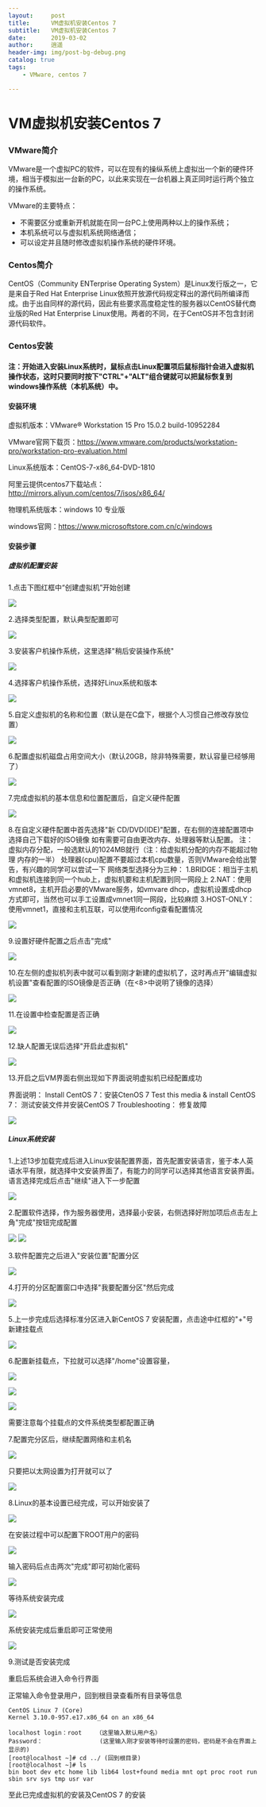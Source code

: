 ```yaml
---
layout:     post
title:      VM虚拟机安装Centos 7
subtitle:   VM虚拟机安装Centos 7
date:       2019-03-02
author:     逍遥
header-img: img/post-bg-debug.png
catalog: true
tags:
    - VMware, centos 7

---
```


# VM虚拟机安装Centos 7

### VMware简介

VMware是一个虚拟PC的软件，可以在现有的操纵系统上虚拟出一个新的硬件环境，相当于模拟出一台新的PC，以此来实现在一台机器上真正同时运行两个独立的操作系统。

VMware的主要特点：

- 不需要区分或重新开机就能在同一台PC上使用两种以上的操作系统；
- 本机系统可以与虚拟机系统网络通信；
- 可以设定并且随时修改虚拟机操作系统的硬件环境。

### Centos简介

CentOS（Community ENTerprise Operating System）是Linux发行版之一，它是来自于Red Hat Enterprise Linux依照开放源代码规定释出的源代码所编译而成。由于出自同样的源代码，因此有些要求高度稳定性的服务器以CentOS替代商业版的Red Hat Enterprise Linux使用。两者的不同，在于CentOS并不包含封闭源代码软件。

### Centos安装

#### 注：开始进入安装Linux系统时，鼠标点击Linux配置项后鼠标指针会进入虚拟机操作状态，这时只要同时按下"CTRL"+"ALT"组合键就可以把鼠标恢复到windows操作系统（本机系统）中。

#### 安装环境

虚拟机版本：VMware® Workstation 15 Pro  15.0.2 build-10952284

VMware官网下载页：<https://www.vmware.com/products/workstation-pro/workstation-pro-evaluation.html>

Linux系统版本：CentOS-7-x86_64-DVD-1810

阿里云提供centos7下载站点： <http://mirrors.aliyun.com/centos/7/isos/x86_64/>

物理机系统版本：windows 10 专业版

windows官网：<https://www.microsoftstore.com.cn/c/windows>

#### 安装步骤

##### 虚拟机配置安装

1.点击下图红框中“创建虚拟机”开始创建

![](/img/docs-vm/vm-centos-01.png)

2.选择类型配置，默认典型配置即可

![](/img/docs-vm/vm-centos-02.png)

3.安装客户机操作系统，这里选择"稍后安装操作系统"

![](/img/docs-vm/vm-centos-03.png)

4.选择客户机操作系统，选择好Linux系统和版本

![](/img/docs-vm/vm-centos-04.png)

5.自定义虚拟机的名称和位置（默认是在C盘下，根据个人习惯自己修改存放位置）

![](/img/docs-vm/vm-centos-05.png)

6.配置虚拟机磁盘占用空间大小（默认20GB，除非特殊需要，默认容量已经够用了）

![](/img/docs-vm/vm-centos-06.png)

7.完成虚拟机的基本信息和位置配置后，自定义硬件配置

![](/img/docs-vm/vm-centos-07.png)

8.在自定义硬件配置中首先选择"新 CD/DVD(IDE)"配置，在右侧的连接配置项中选择自己下载好的ISO镜像
如有需要可自由更改内存、处理器等默认配置。
注：虚拟内存分配，一般选默认的1024MB就行（注：给虚拟机分配的内存不能超过物理 内存的一半）
处理器(cpu)配置不要超过本机cpu数量，否则VMware会给出警告，有兴趣的同学可以尝试一下
网络类型选择分为三种：
1.BRIDGE：相当于主机和虚拟机连接到同一个hub上，虚拟机要和主机配置到同一网段上
2.NAT：使用vmnet8，主机开启必要的VMware服务，如vmvare dhcp，虚拟机设置成dhcp方式即可，当然也可以手工设置成vmnet1同一网段，比较麻烦
3.HOST-ONLY：使用vmnet1，直接和主机互联，可以使用ifconfig查看配置情况

![](/img/docs-vm/vm-centos-08.png)

9.设置好硬件配置之后点击"完成"

![](/img/docs-vm/vm-centos-09.png)

10.在左侧的虚拟机列表中就可以看到刚才新建的虚拟机了，这时再点开"编辑虚拟机设置"查看配置的ISO镜像是否正确（在<8>中说明了镜像的选择）

![](/img/docs-vm/vm-centos-10.png)

11.在设置中检查配置是否正确

![](/img/docs-vm/vm-centos-11.png)

12.缺人配置无误后选择"开启此虚拟机"

![](/img/docs-vm/vm-centos-12.png)

13.开启之后VM界面右侧出现如下界面说明虚拟机已经配置成功

界面说明：
Install CentOS 7：安装CtenOS 7
Test this media & install CentOS  7： 测试安装文件并安装CentOS  7
Troubleshooting： 修复故障

![](/img/docs-vm/vm-centos-13.png)

##### Linux系统安装

1.上述13步加载完成后进入Linux安装配置界面，首先配置安装语言，鉴于本人英语水平有限，就选择中文安装界面了，有能力的同学可以选择其他语言安装界面。
语言选择完成后点击"继续"进入下一步配置

![](/img/docs-vm/vm-centos-14.png)

2.配置软件选择，作为服务器使用，选择最小安装，右侧选择好附加项后点击左上角"完成"按钮完成配置

![](/img/docs-vm/vm-centos-15.png)
![](/img/docs-vm/vm-centos-16.png)

3.软件配置完之后进入"安装位置"配置分区

![](/img/docs-vm/vm-centos-17.png)

4.打开的分区配置窗口中选择"我要配置分区"然后完成

![](/img/docs-vm/vm-centos-18.png)

5.上一步完成后选择标准分区进入新CentOS 7 安装配置，点击途中红框的"+"号新建挂载点

![](/img/docs-vm/vm-centos-19.png)

6.配置新挂载点，下拉就可以选择"/home"设置容量，

![](/img/docs-vm/vm-centos-20.png)

![](/img/docs-vm/vm-centos-21.png)

![](/img/docs-vm/vm-centos-22.png)

需要注意每个挂载点的文件系统类型都配置正确

7.配置完分区后，继续配置网络和主机名

![](/img/docs-vm/vm-centos-23.png)

只要把以太网设置为打开就可以了

![](/img/docs-vm/vm-centos-24.png)

8.Linux的基本设置已经完成，可以开始安装了

![](/img/docs-vm/vm-centos-25.png)

在安装过程中可以配置下ROOT用户的密码

![](/img/docs-vm/vm-centos-26.png)

输入密码后点击两次"完成"即可初始化密码

![](/img/docs-vm/vm-centos-27.png)

等待系统安装完成

![](/img/docs-vm/vm-centos-28.png)

系统安装完成后重启即可正常使用

![](/img/docs-vm/vm-centos-29.png)

9.测试是否安装完成

重启后系统会进入命令行界面

正常输入命令登录用户，回到根目录查看所有目录等信息

```shell
CentOS Linux 7 (Core)
Kernel 3.10.0-957.e17.x86_64 on an x86_64

localhost login：root    （这里输入默认用户名）
Password：                (这里输入刚才安装等待时设置的密码，密码是不会在界面上显示的) 
[root@localhost ~]# cd ../ (回到根目录)
[root@localhost ~]# ls
bin boot dev etc home lib lib64 lost+found media mnt opt proc root run sbin srv sys tmp usr var
```

至此已完成虚拟机的安装及CentOS 7 的安装